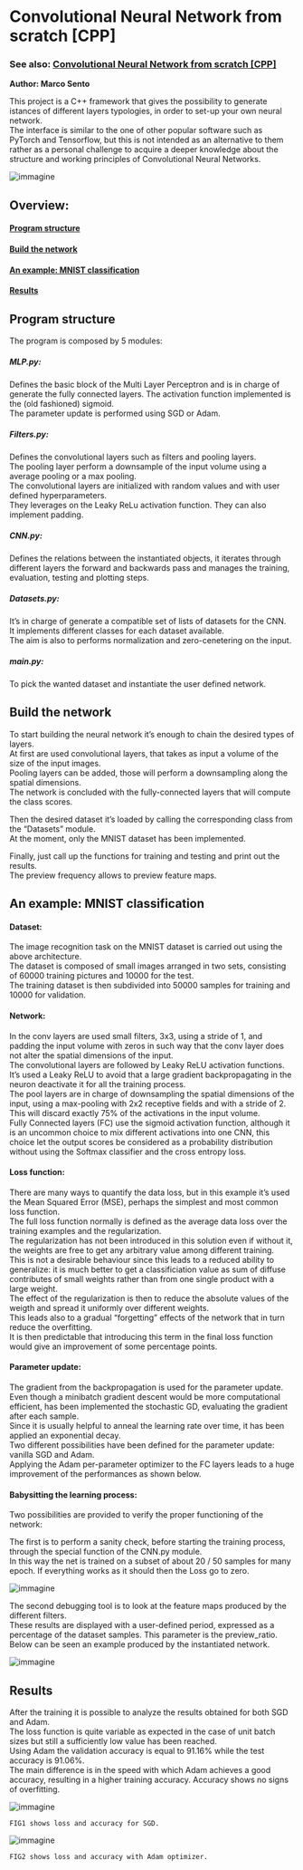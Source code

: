# Convolutional Neural Network from scratch [CPP]

### See also: [Convolutional Neural Network from scratch [CPP]](https://github.com/sentomarco/Convolutional-Neural-Network-from-scratch-PY)
 
**Author: Marco Sento**

This project is a C++ framework that gives the possibility to generate istances of different layers typologies, in order to set-up your own neural network.  
The interface is similar to the one of other popular software such as PyTorch and Tensorflow, but this is not intended as an alternative to them rather as a personal challenge to acquire a deeper knowledge about the structure and working principles of Convolutional Neural Networks.

![immagine](https://github.com/sentomarco/Convolutional-Neural-Network-from-scratch-PY/blob/main/Screenshots/structure.png)

<h2>  Overview: </h2>

#### [Program structure](https://github.com/sentomarco/Convolutional-Neural-Network-from-scratch-PY/blob/main/README.md#-program-structure-) 

#### [Build the network](https://github.com/sentomarco/Convolutional-Neural-Network-from-scratch-PY/blob/main/README.md#-build-the-network-)  

#### [An example: MNIST classification](https://github.com/sentomarco/Convolutional-Neural-Network-from-scratch-PY#-an-example-mnist-classification-)  

#### [Results](https://github.com/sentomarco/Convolutional-Neural-Network-from-scratch-PY/blob/main/README.md#-results-)  


<h2> Program structure </h2>

The program is composed by 5 modules:

##### MLP.py:
Defines the basic block of the Multi Layer Perceptron and is in charge of generate the fully connected 	layers. 
The activation function implemented is the (old fashioned) sigmoid.  
The parameter update is performed using SGD or Adam.  
 
##### Filters.py: 
Defines the convolutional layers such as filters and pooling layers.  
The pooling layer perform a downsample of the input volume using a average pooling or a max pooling.  
The convolutional layers are initialized with random values and with user defined hyperparameters.  
They leverages on the Leaky ReLu activation function. They can also implement padding.  

##### CNN.py:
Defines the relations between the instantiated objects, it iterates through different layers the forward and backwards pass and manages the training, evaluation, testing and plotting steps.  

##### Datasets.py: 
It’s in charge of generate a compatible set of lists of datasets for the CNN.  
It implements different classes for each dataset available.  
The aim is also to performs normalization and zero-cenetering on the input.  

##### main.py:
To pick the wanted dataset and instantiate the user defined network.  


<h2> Build the network </h2>

To start building the neural network it’s enough to chain the desired types of layers.  
At first are used convolutional layers, that takes as input a volume of the size of the input images.  
Pooling layers can be added, those will perform a downsampling along the spatial dimensions.  
The network is concluded with the fully-connected layers that will compute the class scores.  

Then the desired dataset it’s loaded by calling the corresponding class from the “Datasets” module.  
At the moment, only the MNIST dataset has been implemented.  

Finally, just call up the functions for training and testing and print out the results.  
The preview frequency allows to preview feature maps.  

<h2> An example: MNIST classification </h2>

#### Dataset:
The image recognition task on the MNIST dataset is carried out using the above architecture.  
The dataset is composed of small images arranged in two sets, consisting of 60000 training pictures and 10000 for the test.  
The training dataset is then subdivided into 50000 samples for training and 10000 for validation.  

#### Network:
In the conv layers are used small filters, 3x3, using a stride of 1, and padding the input volume with zeros in such way that the conv layer does not alter the spatial dimensions of the input.   
The convolutional layers are followed by Leaky ReLU activation functions.  
It’s used a Leaky ReLU to avoid that a large gradient backpropagating in the neuron deactivate it for all the training process.  
The pool layers are in charge of downsampling the spatial dimensions of the input, using a max-pooling with 2x2 receptive fields and with a stride of 2.    
This will discard exactly 75% of the activations in the input volume.  
Fully Connected layers (FC) use the sigmoid activation function, although it is an uncommon choice to mix different activations into one CNN, this choice let the output scores be considered as a probability distribution without using the Softmax classifier and the cross entropy loss.  

#### Loss function:
There are many ways to quantify the data loss, but in this example it’s used the Mean Squared Error (MSE), perhaps the simplest and most common loss function.  
The full loss function normally is defined as the average data loss over the training examples and the regularization.  
The regularization has not been introduced in this solution even if without it, the weights are free to get any arbitrary value among different training.  
This is not a desirable behaviour since this leads to a reduced ability to generalize: it is much better to get a classificiation value as sum of diffuse contributes of small weights rather than from one single product with a large weight.  
The effect of the regularization is then to reduce the absolute values of the weigth and spread it uniformly over different weights.  
This leads also to a gradual “forgetting” effects of the network that in turn reduce the overfitting.  
 It is then predictable that introducing this term in the final loss function would give an improvement of some percentage points.  

#### Parameter update:
The gradient from the backpropagation is used for the parameter update. Even though a minibatch gradient descent would be more computational efficient, has been implemented the stochastic GD, evaluating the gradient after each sample.  
Since it is usually helpful to anneal the learning rate over time, it has been applied an exponential decay.  
Two different possibilities have been defined for the parameter update: vanilla SGD and Adam.  
Applying the Adam per-parameter optimizer to the FC layers leads to a huge improvement of the performances as shown below.  

#### Babysitting the learning process:
Two possibilities are provided to verify the proper functioning of the network:  
  
The first is to perform a sanity check, before starting the training process, through the special function of the CNN.py module.  
In this way the net is trained on a subset of about 20 / 50 samples for many epoch. If everything works as it should then the Loss go to zero. 

![immagine](https://github.com/sentomarco/Convolutional-Neural-Network-from-scratch-PY/blob/main/Screenshots/sanity%20check.png)
  
The second debugging tool is to look at the feature maps produced by the different filters.  
These results are displayed with a user-defined period, expressed as a percentage of the dataset samples. This parameter is the preview_ratio.  
Below can be seen an example produced by the instantiated network.  

![immagine](https://github.com/sentomarco/Convolutional-Neural-Network-from-scratch-PY/blob/main/Screenshots/feature_maps.png)
  
<h2> Results </h2>

After the training it is possible to analyze the results obtained for both SGD and Adam.  
The loss function is quite variable as expected in the case of unit batch sizes but still a sufficiently low value has been reached.  
Using Adam the validation accuracy is equal to 91.16% while the test accuracy is 91.06%.  
The main difference is in the speed with which Adam achieves a good accuracy, resulting in a higher training accuracy. Accuracy shows no signs of overfitting. 

![immagine](https://github.com/sentomarco/Convolutional-Neural-Network-from-scratch-PY/blob/main/Screenshots/SDG%20results.png)

`FIG1 shows loss and accuracy for SGD.`

![immagine](https://github.com/sentomarco/Convolutional-Neural-Network-from-scratch-PY/blob/main/Screenshots/ADAM%20results.png)

`FIG2 shows loss and accuracy with Adam optimizer.`



